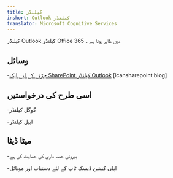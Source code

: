 ```yaml
---
title: کیلنڈر
inshort: Outlook کیلنڈر
translator: Microsoft Cognitive Services
---
```


کیلنڈر Outlook کیلنڈر Office 365 میں ظاہر ہوتا ہے ۔

وسائل
---------

-[جڑنے کے لیے ایک SharePoint کیلنڈر
    Outlook](http://icsh.pt/SPandOutlook) \[icansharepoint blog\]

اسی طرح کی درخواستیں
--------------------

-گوگل کیلنڈر

-ایپل کیلنڈر

میٹا ڈیٹا
--------

-بیرونی حصہ داری کی حمایت کی ہے

-اپلی کیشن ڈیسک ٹاپ کے لئے دستیاب اور موبائل

